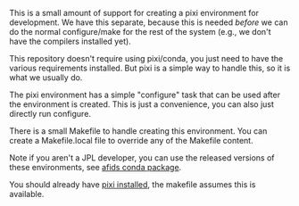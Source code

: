 This is a small amount of support for creating a pixi environment for development. 
We have this separate, because this is needed *before* we can do the normal configure/make
for the rest of the system (e.g., we don't have the compilers installed yet).

This repository doesn't require using pixi/conda, you just need to have the various 
requirements installed. But pixi is a simple way to handle this, so it is what we
usually do.

The pixi environment has a simple "configure" task that can be used after the environment
is created. This is just a convenience, you can also just directly run configure.

There is a small Makefile to handle creating this environment. You can create a 
Makefile.local file to override any of the Makefile content.

Note if you aren't a JPL developer, you can use the released versions of these
environments, see [afids conda package](https://github.com/Cartography-jpl/afids-conda-package).

You should already have [pixi installed](https://pixi.sh/latest/#installation), the makefile
assumes this is available.
